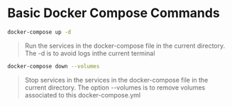 # Basic Docker Compose Commands


```bash
docker-compose up -d
```

>Run the services in the docker-compose file in the current directory. The -d is to avoid logs inthe current terminal

```bash
docker-compose down --volumes
```

>Stop services in the services in the docker-compose file in the current directory. The option --volumes is to remove volumes associated to this docker-compose.yml
